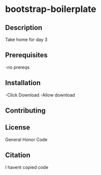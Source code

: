 # bootstrap-boilerplate

## Description
Take home for day 3

## Prerequisites
-no prereqs

## Installation
-Click Download
-Allow download

## Contributing

## License
General Honor Code

## Citation
I havent copied code
